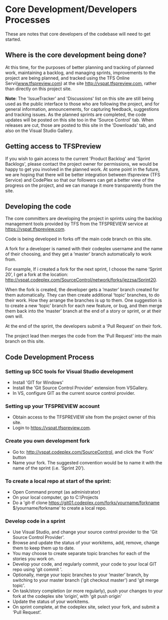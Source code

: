 # Core Development/Developers Processes
These are notes that core developers of the codebase will need to get started. 
## Where is the core development being done?
At this time, for the purposes of better planning and tracking of planned work, maintaining a backlog, and managing sprints, improvements to the project are being planned, and tracked using the TFS Online Servi(www.tfspreview.com) at the site http://vspat.tfspreview.com, rather than directly on this project site.

**Note**: The 'IssueTracker' and 'Discussions' list on this site are still being used as the public interface to those who are following the project, and for general information, announcements, for capturing feedback, suggestions and tracking issues.
As the planned sprints are completed, the code updates will be posted on this site too in the 'Source Control' tab. 
When releases are cut, those are posted to this site in the 'Downloads' tab, and also on the Visual Studio Gallery. 
## Getting access to TFSPreview
If you wish to gain access to the current 'Product Backlog' and 'Sprint Backlogs', please contact the project owner for permissions, we would be happy to get you involved in the planned work.
At some point in the future, we are hoping that there will be better integration between tfspreview (TFS Service) and CodePlex so that our followers can get a better view of the progress on the project, and we can manage it more transparently from the site. 
## Developing the code
The core committers are developing the project in sprints using the backlog management tools provided by TFS from the TFSPREVIEW service at https://vspat.tfspreview.com.

Code is being developed in forks off the main code branch on this site. 

A fork for a developer is named with their codeplex username and the name of their choosing, and they get a ‘master’ branch automatically to work from.

For example, If i created a fork for the next sprint, I choose the name ‘Sprint 20’, I get a fork at the location: http://vspat.codeplex.com/SourceControl/network/forks/jezzsa/Sprint20.

When the fork is created, the developer gets a ‘master’ branch created for them automatically. They can then create additional ‘topic’ branches, to do their work. How they arrange the branches is up to them. One suggestion is to create a new ‘topic’ branch for each new feature, or bug, and then merge them back into the ‘master’ branch at the end of a story or sprint, or at their own will.

At the end of the sprint, the developers submit a ‘Pull Request’ on their fork. 

The project lead then merges the code from the ‘Pull Request’ into the main branch on this site.

## Code Development Process
### Setting up SCC tools for Visual Studio development
* Install 'GIT for Windows' 
* Install the 'Git Source Control Provider' extension from VSGallery. 
* In VS, configure GIT as the current source control provider. 
### Setting up your TFSPREVIEW account
* Obtain access to the TFSPREVIEW site from the project owner of this site. 
* Login to https://vspat.tfspreview.com. 
### Create you own development fork
* Go to: http://vspat.codeplex.com/SourceControl, and click the ‘Fork’ button
* Name your fork. The suggested convention would be to name it with the name of the sprint (i.e. ‘Sprint 20’).
### To create a local repo at start of the sprint:
* Open Command prompt (as administrator)
* On your local computer, go to C:\Projects 
* Do a 'git-tf clone https://git01.codeplex.com/forks/yourname/forkname  $/yourname/forkname' to create a local repo.
### Develop code in a sprint
* Use Visual Studio, and change your source control provider to the 'Git Source Control Provider'. 
* Browse and update the status of your workitems, add, remove, change them to keep them up to date.
* You may choose to create separate topic branches for each of the stories you work on.
* Develop your code, and regularly commit, your code to your local GIT repo using 'git commit <comment>'.
* Optionally, merge your topic branches to your ‘master’ branch, by switching to your master branch ('git checkout master') and 'git merge topic'.
* On task/story completion (or more regularly), push your changes to your fork at the codeplex site ‘origin’, with 'git push origin'
* Update the status of your workitems.
* On sprint complete, at the codeplex site, select your fork, and submit a ‘Pull Request’.